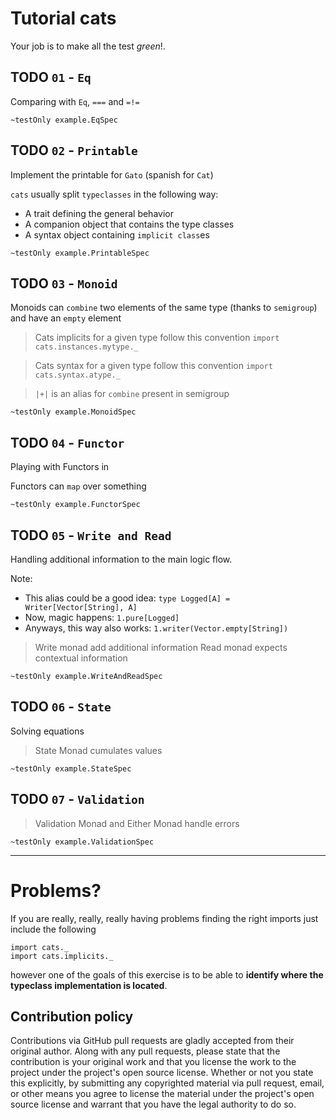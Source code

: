 Tutorial cats
======

Your job is to make all the test *green*!.

## TODO `01` - `Eq`

Comparing with `Eq`, `===` and `=!=`

```
~testOnly example.EqSpec
```


## TODO `02` - `Printable`

Implement the printable for `Gato` (spanish for `Cat`)

`cats` usually split `typeclasses` in the following way:
* A trait defining the general behavior
* A companion object that contains the type classes
* A syntax object containing `implicit class`es

```
~testOnly example.PrintableSpec
```


## TODO `03` - `Monoid`

Monoids can `combine` two elements of the same type (thanks to `semigroup`) and have an `empty` element

> Cats implicits for a given type follow this convention `import cats.instances.mytype._`

> Cats syntax for a given type follow this convention `import cats.syntax.atype._`

> `|+|` is an alias for `combine` present in semigroup

```
~testOnly example.MonoidSpec
```

## TODO `04` - `Functor`

Playing with Functors in 

Functors can `map` over something

```
~testOnly example.FunctorSpec
```


## TODO `05` - `Write and Read`

Handling additional information to the main logic flow.

Note:
- This alias could be a good idea: `type Logged[A] = Writer[Vector[String], A]`
- Now, magic happens: `1.pure[Logged]`
- Anyways, this way also works: `1.writer(Vector.empty[String])`

> Write monad add additional information
> Read monad expects contextual information

```
~testOnly example.WriteAndReadSpec
```


## TODO `06` - `State`

Solving equations

> State Monad cumulates values

```
~testOnly example.StateSpec
```


## TODO `07` - `Validation`

> Validation Monad and Either Monad handle errors

```
~testOnly example.ValidationSpec
```

-----

# Problems?

If you are really, really, really having problems finding the right imports just include the following

```
import cats._
import cats.implicits._
```

however one of the goals of this exercise is to be able to __identify where the typeclass implementation is located__.

## Contribution policy ##

Contributions via GitHub pull requests are gladly accepted from their original author. Along with
any pull requests, please state that the contribution is your original work and that you license
the work to the project under the project's open source license. Whether or not you state this
explicitly, by submitting any copyrighted material via pull request, email, or other means you
agree to license the material under the project's open source license and warrant that you have the
legal authority to do so.